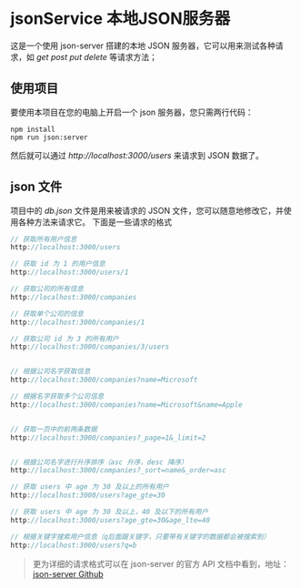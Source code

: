 # jsonService 本地JSON服务器
这是一个使用 json-server 搭建的本地 JSON 服务器，它可以用来测试各种请求，如 *get* *post* *put* *delete* 等请求方法；
## 使用项目
要使用本项目在您的电脑上开启一个 json 服务器，您只需两行代码：
```shell
npm install
npm run json:server
```
然后就可以通过 *http://localhost:3000/users* 来请求到 JSON 数据了。
## json 文件
项目中的 *db.json* 文件是用来被请求的 JSON 文件，您可以随意地修改它，并使用各种方法来请求它。
下面是一些请求的格式
```javascript
// 获取所有用户信息
http://localhost:3000/users

// 获取 id 为 1 的用户信息
http://localhost:3000/users/1

// 获取公司的所有信息
http://localhost:3000/companies

// 获取单个公司的信息
http://localhost:3000/companies/1

// 获取公司 id 为 3 的所有用户
http://localhost:3000/companies/3/users


// 根据公司名字获取信息
http://localhost:3000/companies?name=Microsoft

// 根据名字获取多个公司信息
http://localhost:3000/companies?name=Microsoft&name=Apple


// 获取一页中的前两条数据
http://localhost:3000/companies?_page=1&_limit=2


// 根据公司名字进行升序排序（asc 升序，desc 降序）
http://localhost:3000/companies?_sort=name&_order=asc

// 获取 users 中 age 为 30 及以上的所有用户
http://localhost:3000/users?age_gte=30

// 获取 users 中 age 为 30 及以上，40 及以下的所有用户
http://localhost:3000/users?age_gte=30&age_lte=40

// 根据关键字搜索用户信息（q后面跟关键字，只要带有关键字的数据都会被搜索到）
http://localhost:3000/users?q=b
```
>更为详细的请求格式可以在 json-server 的官方 API 文档中看到，地址：[json-server Github](https://github.com/typicode/json-server)
